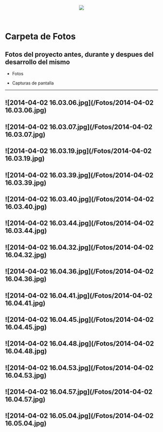 <br/>
<p align="center">
  <img src="https://avatars2.githubusercontent.com/u/15052789?v=3&s=200">
</p>
<br/>

# Carpeta de Fotos

## Fotos del proyecto antes, durante y despues del desarrollo del mismo

* Fotos

* Capturas de pantalla

---
![2014-04-02 16.03.06.jpg](/Fotos/2014-04-02 16.03.06.jpg)
---
![2014-04-02 16.03.07.jpg](/Fotos/2014-04-02 16.03.07.jpg)
---
![2014-04-02 16.03.19.jpg](/Fotos/2014-04-02 16.03.19.jpg)
---
![2014-04-02 16.03.39.jpg](/Fotos/2014-04-02 16.03.39.jpg)
---
![2014-04-02 16.03.40.jpg](/Fotos/2014-04-02 16.03.40.jpg)
---
![2014-04-02 16.03.44.jpg](/Fotos/2014-04-02 16.03.44.jpg)
---
![2014-04-02 16.04.32.jpg](/Fotos/2014-04-02 16.04.32.jpg)
---
![2014-04-02 16.04.36.jpg](/Fotos/2014-04-02 16.04.36.jpg)
---
![2014-04-02 16.04.41.jpg](/Fotos/2014-04-02 16.04.41.jpg)
---
![2014-04-02 16.04.45.jpg](/Fotos/2014-04-02 16.04.45.jpg)
---
![2014-04-02 16.04.48.jpg](/Fotos/2014-04-02 16.04.48.jpg)
---
![2014-04-02 16.04.53.jpg](/Fotos/2014-04-02 16.04.53.jpg)
---
![2014-04-02 16.04.57.jpg](/Fotos/2014-04-02 16.04.57.jpg)
---
![2014-04-02 16.05.04.jpg](/Fotos/2014-04-02 16.05.04.jpg)
---

